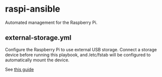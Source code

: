 # raspi-ansible
Automated management for the Raspberry Pi.

## external-storage.yml

Configure the Raspberry Pi to use external USB storage.
Connect a storage device before running this playbook,
and /etc/fstab will be configured to automatically mount
the device.

See [this guide](https://www.raspberrypi.org/documentation/configuration/external-storage.md)
